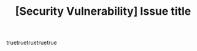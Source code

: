 ---
name: Security Vulnerability Report
about: Alert us to any security vulnerabilities you've found within the application or it's source code.
title: "[Security Vulnerability] Issue title"
labels: 'status: needs triage'
assignees: ''

body:
  - type: markdown
    attributes:
      value: |
        Thank you for reporting a security vulnerability.
  - type: input
    id: contact
    attributes:
      label: Contact Details
      description: How can we get in touch with you if we need more info?
      placeholder: ex. email@example.com
    validations:
      required: false
  - type: textarea
    id: vulnerability-information
    attributes:
      label: Vulnerability Information
      description: Please tell us as much as you can about the vulnerability you've discovered and how you discovered it.
      placeholder: 
      value: 
    validations:
      required: true
  - type: input
    id: version
    attributes:
      label: Version
      description: What version(s) of the software do you know to be affected?
      placeholder: ex. v220201, v220301 etc.
    validations:
      required: true
  - type: checkboxes
    id: terms
    attributes:
      label: Code of Conduct
      description: By submitting this issue, you understand that you are sharing this information with RWE Labs and Ryan Walpole Enterprises. You understand that sharing this knowledge may be used to make changes to the software in question and other pieces of software. We may also share this report with other parties depending on the situation.
      options:
        - label: I agree
          required: true
---